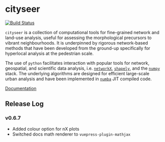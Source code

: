 cityseer
========

[![Build Status](https://travis-ci.com/cityseer/cityseer.svg?branch=master)](https://travis-ci.com/cityseer/cityseer)

`cityseer` is a collection of computational tools for fine-grained network and land-use analysis, useful for assessing the morphological precursors to vibrant neighbourhoods. It is underpinned by rigorous network-based methods that have been developed from the ground-up specifically for hyperlocal analysis at the pedestrian scale.

The use of `python` facilitates interaction with popular tools for network, geospatial, and scientific data analysis, i.e. [`networkX`](https://networkx.github.io/), [`shapely`](https://shapely.readthedocs.io), and the [`numpy`](http://www.numpy.org/) stack. The underlying algorithms are designed for efficient large-scale urban analysis and have been implemented in [`numba`](https://numba.pydata.org/) JIT compiled code.

[Documentation](https://cityseer.github.io/cityseer)

Release Log
----------

### v0.6.7
- Added colour option for nX plots
- Switched docs math renderer to `vuepress-plugin-mathjax`